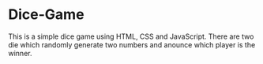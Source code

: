 # Dice-Game
This is a simple dice game using HTML, CSS and JavaScript.
There are two die which randomly generate two numbers and anounce which player is the winner.
